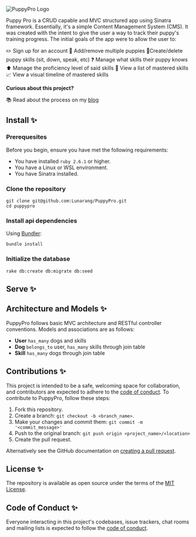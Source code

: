 ![PuppyPro Logo](https://user-images.githubusercontent.com/63659148/193999839-c977f663-ebc7-4b91-adaa-a7906968c11d.jpg)

Puppy Pro is a CRUD capable and MVC structured app using Sinatra framework. Essentially, it's a simple Content Management System (CMS). It was created with the intent to give the user a way to track their puppy's training progress. The initial goals of the app were to allow the user to:

✏️ Sign up for an account
🐶 Add/remove multiple puppies
🔧Create/delete puppy skills (sit, down, speak, etc)
❓ Manage what skills their puppy knows
⬆️ Manage the proficiency level of said skills
🌟 View a list of mastered skills
📈 View a visual timeline of mastered skills

<b>Curious about this project?</b>  

:books: Read about the process on my [blog](https://codebaby.hashnode.dev/my-first-sinatra-project-puppy-pro)  

## Install :sparkles:

### Prerequesites
Before you begin, ensure you have met the following requirements:

* You have installed `ruby 2.6.1` or higher.
* You have a Linux or WSL environment.
* You have Sinatra installed.

### Clone the repository

```shell
git clone git@github.com:Lunarang/PuppyPro.git
cd puppypro
```

### Install api dependencies

Using [Bundler](https://github.com/bundler/bundler):

```shell
bundle install
```

### Initialize the database

```shell
rake db:create db:migrate db:seed
```

## Serve :sparkles:


## Architecture and Models :sparkles:

PuppyPro follows basic MVC architecture and RESTful controller conventions.
Models and associations are as follows:

* <b>User</b> `has_many` dogs and skills
* <b>Dog</b> `belongs_to` user, `has_many` skills through join table
* <b>Skill</b> `has_many` dogs through join table

## Contributions :sparkles:

This project is intended to be a safe, welcoming space for collaboration, and contributors are expected to adhere to the [code of conduct](https://github.com/lunarang/PuppyPro/CODE_OF_CONDUCT.md).
To contribute to PuppyPro, follow these steps:

1. Fork this repository.
2. Create a branch: `git checkout -b <branch_name>`.
3. Make your changes and commit them: `git commit -m '<commit_message>'`
4. Push to the original branch: `git push origin <project_name>/<location>`
5. Create the pull request.

Alternatively see the GitHub documentation on [creating a pull request](https://help.github.com/en/github/collaborating-with-issues-and-pull-requests/creating-a-pull-request).

## License :sparkles:

The repository is available as open source under the terms of the [MIT License](https://opensource.org/licenses/MIT).

## Code of Conduct :sparkles:

Everyone interacting in this project's codebases, issue trackers, chat rooms and mailing lists is expected to follow the [code of conduct](https://github.com/lunarang/PuppyPro/CODE_OF_CONDUCT.md).
